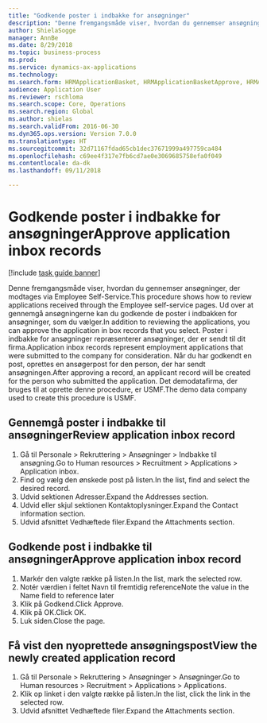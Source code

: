 ```yaml
--- 
title: "Godkende poster i indbakke for ansøgninger"
description: "Denne fremgangsmåde viser, hvordan du gennemser ansøgninger, der modtages via Employee Self-Service."
author: ShielaSogge
manager: AnnBe
ms.date: 8/29/2018
ms.topic: business-process
ms.prod: 
ms.service: dynamics-ax-applications
ms.technology: 
ms.search.form: HRMApplicationBasket, HRMApplicationBasketApprove, HRMApplication
audience: Application User
ms.reviewer: rschloma
ms.search.scope: Core, Operations
ms.search.region: Global
ms.author: shielas
ms.search.validFrom: 2016-06-30
ms.dyn365.ops.version: Version 7.0.0
ms.translationtype: HT
ms.sourcegitcommit: 32d71167fdad65cb1dec37671999a497759ca484
ms.openlocfilehash: c69ee4f317e7fb6cd7ae0e3069685758efa0f049
ms.contentlocale: da-dk
ms.lasthandoff: 09/11/2018

---
```

# <a name="approve-application-inbox-records"></a><span data-ttu-id="0fb44-103">Godkende poster i indbakke for ansøgninger</span><span class="sxs-lookup"><span data-stu-id="0fb44-103">Approve application inbox records</span></span>

[!include [task guide banner](../../includes/task-guide-banner.md)]

<span data-ttu-id="0fb44-104">Denne fremgangsmåde viser, hvordan du gennemser ansøgninger, der modtages via Employee Self-Service.</span><span class="sxs-lookup"><span data-stu-id="0fb44-104">This procedure shows how to review applications received through the Employee self-service pages.</span></span> <span data-ttu-id="0fb44-105">Ud over at gennemgå ansøgningerne kan du godkende de poster i indbakken for ansøgninger, som du vælger.</span><span class="sxs-lookup"><span data-stu-id="0fb44-105">In addition to reviewing the applications, you can approve the application in box records that you select.</span></span> <span data-ttu-id="0fb44-106">Poster i indbakke for ansøgninger repræsenterer ansøgninger, der er sendt til dit firma.</span><span class="sxs-lookup"><span data-stu-id="0fb44-106">Application inbox records represent employment applications that were submitted to the company for consideration.</span></span> <span data-ttu-id="0fb44-107">Når du har godkendt en post, oprettes en ansøgerpost for den person, der har sendt ansøgningen.</span><span class="sxs-lookup"><span data-stu-id="0fb44-107">After approving a record, an applicant record will be created for the person who submitted the application.</span></span> <span data-ttu-id="0fb44-108">Det demodatafirma, der bruges til at oprette denne procedure, er USMF.</span><span class="sxs-lookup"><span data-stu-id="0fb44-108">The demo data company used to create this procedure is USMF.</span></span>


## <a name="review-application-inbox-record"></a><span data-ttu-id="0fb44-109">Gennemgå poster i indbakke til ansøgninger</span><span class="sxs-lookup"><span data-stu-id="0fb44-109">Review application inbox record</span></span>
1. <span data-ttu-id="0fb44-110">Gå til Personale > Rekruttering > Ansøgninger > Indbakke til ansøgning.</span><span class="sxs-lookup"><span data-stu-id="0fb44-110">Go to Human resources > Recruitment > Applications > Application inbox.</span></span>
2. <span data-ttu-id="0fb44-111">Find og vælg den ønskede post på listen.</span><span class="sxs-lookup"><span data-stu-id="0fb44-111">In the list, find and select the desired record.</span></span>
3. <span data-ttu-id="0fb44-112">Udvid sektionen Adresser.</span><span class="sxs-lookup"><span data-stu-id="0fb44-112">Expand the Addresses section.</span></span>
4. <span data-ttu-id="0fb44-113">Udvid eller skjul sektionen Kontaktoplysninger.</span><span class="sxs-lookup"><span data-stu-id="0fb44-113">Expand the Contact information section.</span></span>
5. <span data-ttu-id="0fb44-114">Udvid afsnittet Vedhæftede filer.</span><span class="sxs-lookup"><span data-stu-id="0fb44-114">Expand the Attachments section.</span></span>

## <a name="approve-application-inbox-record"></a><span data-ttu-id="0fb44-115">Godkende post i indbakke til ansøgninger</span><span class="sxs-lookup"><span data-stu-id="0fb44-115">Approve application inbox record</span></span>
1. <span data-ttu-id="0fb44-116">Markér den valgte række på listen.</span><span class="sxs-lookup"><span data-stu-id="0fb44-116">In the list, mark the selected row.</span></span>
2. <span data-ttu-id="0fb44-117">Notér værdien i feltet Navn til fremtidig reference</span><span class="sxs-lookup"><span data-stu-id="0fb44-117">Note the value in the Name field to reference later</span></span>
3. <span data-ttu-id="0fb44-118">Klik på Godkend.</span><span class="sxs-lookup"><span data-stu-id="0fb44-118">Click Approve.</span></span>
4. <span data-ttu-id="0fb44-119">Klik på OK.</span><span class="sxs-lookup"><span data-stu-id="0fb44-119">Click OK.</span></span>
5. <span data-ttu-id="0fb44-120">Luk siden.</span><span class="sxs-lookup"><span data-stu-id="0fb44-120">Close the page.</span></span>

## <a name="view-the-newly-created-application-record"></a><span data-ttu-id="0fb44-121">Få vist den nyoprettede ansøgningspost</span><span class="sxs-lookup"><span data-stu-id="0fb44-121">View the newly created application record</span></span>
1. <span data-ttu-id="0fb44-122">Gå til Personale > Rekruttering > Ansøgninger > Ansøgninger.</span><span class="sxs-lookup"><span data-stu-id="0fb44-122">Go to Human resources > Recruitment > Applications > Applications.</span></span>
2. <span data-ttu-id="0fb44-123">Klik op linket i den valgte række på listen.</span><span class="sxs-lookup"><span data-stu-id="0fb44-123">In the list, click the link in the selected row.</span></span>
3. <span data-ttu-id="0fb44-124">Udvid afsnittet Vedhæftede filer.</span><span class="sxs-lookup"><span data-stu-id="0fb44-124">Expand the Attachments section.</span></span>


